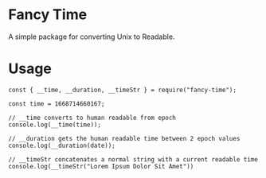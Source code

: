 # Fancy Time

A simple package for converting Unix to Readable.

# Usage

```
const { __time, __duration, __timeStr } = require("fancy-time");

const time = 1668714660167;

// __time converts to human readable from epoch
console.log(__time(time));

// __duration gets the human readable time between 2 epoch values
console.log(__duration(date));

// __timeStr concatenates a normal string with a current readable time
console.log(__timeStr("Lorem Ipsum Dolor Sit Amet"))
```